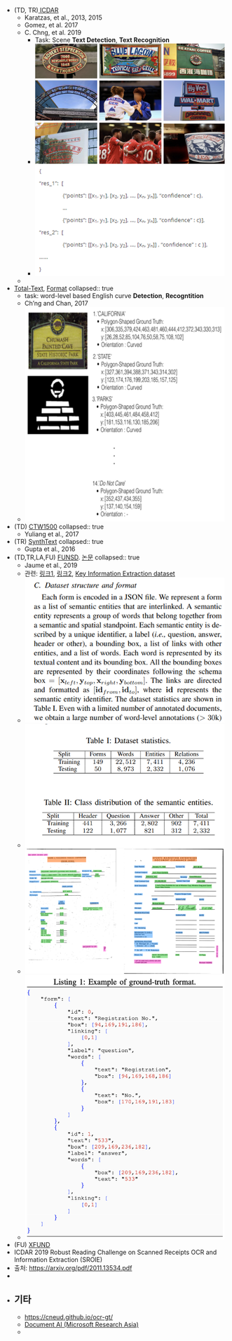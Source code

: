 - (TD, TR)[ ICDAR](https://rrc.cvc.uab.es/?ch=14)
	- Karatzas, et al., 2013, 2015
	- Gomez, et al. 2017
	- C. Chng, et al. 2019
		- Task: Scene **Text Detection**, **Text Recognition**
		- ![image.png](../assets/image_1669688249022_0.png)
		- ![image.png](../assets/image_1669688360996_0.png)
	-
- [Total-Text](https://github.com/cs-chan/Total-Text-Dataset), [Format](https://github.com/cs-chan/Total-Text-Dataset/tree/master/Groundtruth/Text)
  collapsed:: true
	- task: word-level based English curve **Detection**, **Recogntition**
	- Ch’ng and Chan, 2017
	- ![image.png](../assets/image_1669695396157_0.png)
- (TD) [CTW1500](https://github.com/Yuliang-Liu/Curve-Text-Detector)
  collapsed:: true
	- Yuliang et al., 2017
- (TR) [SynthText](https://www.robots.ox.ac.uk/~vgg/data/scenetext/)
  collapsed:: true
	- Gupta et al., 2016
- (TD,TR,LA,FU) [FUNSD](https://guillaumejaume.github.io/FUNSD/). [논문](https://arxiv.org/abs/1905.13538)
  collapsed:: true
	- Jaume et al., 2019
	- 관련: [링크1](https://www.arxiv-vanity.com/papers/2010.05322/), [링크2](https://www.kaggle.com/code/lonelvino/funsd-analyse-dataset), [Key Information Extraction dataset](https://github.com/PaddlePaddle/PaddleOCR/blob/release/2.6/doc/doc_en/dataset/kie_datasets_en.md)
	- ![image.png](../assets/image_1669705094854_0.png)
	- ![image.png](../assets/image_1669705466141_0.png)
	- ![image.png](../assets/image_1669626078006_0.png)
	- ![image.png](../assets/image_1669626041613_0.png)
- (FU) [XFUND](https://github.com/doc-analysis/XFUND)
- ICDAR 2019 Robust Reading Challenge on Scanned Receipts OCR and Information Extraction (SROIE)
- 출처: https://arxiv.org/pdf/2011.13534.pdf
-
- ## 기타
	- https://cneud.github.io/ocr-gt/
	- [Document AI (Microsoft Research Asia)](https://github.com/doc-analysis)
	-